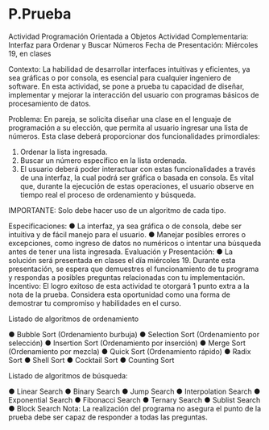 # P.Prueba

Actividad
Programación Orientada a Objetos
Actividad Complementaria: Interfaz para Ordenar y Buscar Números
Fecha de Presentación: Miércoles 19, en clases

Contexto:
La habilidad de desarrollar interfaces intuitivas y eficientes, ya sea gráficas o por consola, es
esencial para cualquier ingeniero de software. En esta actividad, se pone a prueba tu
capacidad de diseñar, implementar y mejorar la interacción del usuario con programas
básicos de procesamiento de datos.

Problema:
En pareja, se solicita diseñar una clase en el lenguaje de programación a su elección, que
permita al usuario ingresar una lista de números. Esta clase deberá proporcionar dos
funcionalidades primordiales:

1. Ordenar la lista ingresada.
2. Buscar un número específico en la lista ordenada.
3. El usuario deberá poder interactuar con estas funcionalidades a través de una
interfaz, la cual podrá ser gráfica o basada en consola. Es vital que, durante la
ejecución de estas operaciones, el usuario observe en tiempo real el proceso de
ordenamiento y búsqueda.

IMPORTANTE: Solo debe hacer uso de un algoritmo de cada tipo.


Especificaciones:
● La interfaz, ya sea gráfica o de consola, debe ser intuitiva y de fácil manejo para el
usuario.
● Manejar posibles errores o excepciones, como ingreso de datos no numéricos o
intentar una búsqueda antes de tener una lista ingresada.
Evaluación y Presentación:
● La solución será presentada en clases el día miércoles 19. Durante esta
presentación, se espera que demuestres el funcionamiento de tu programa y
respondas a posibles preguntas relacionadas con tu implementación.
Incentivo:
El logro exitoso de esta actividad te otorgará 1 punto extra a la nota de la prueba. Considera
esta oportunidad como una forma de demostrar tu compromiso y habilidades en el curso.



Listado de algoritmos de ordenamiento

● Bubble Sort (Ordenamiento burbuja)
● Selection Sort (Ordenamiento por selección)
● Insertion Sort (Ordenamiento por inserción)
● Merge Sort (Ordenamiento por mezcla)
● Quick Sort (Ordenamiento rápido)
● Radix Sort
● Shell Sort
● Cocktail Sort
● Counting Sort

Listado de algoritmos de búsqueda:

● Linear Search
● Binary Search
● Jump Search
● Interpolation Search
● Exponential Search
● Fibonacci Search
● Ternary Search
● Sublist Search
● Block Search
Nota: La realización del programa no asegura el punto de la prueba debe ser capaz de
responder a todas las preguntas.
